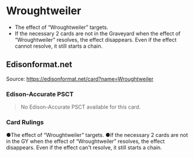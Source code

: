 # Wroughtweiler

*   The effect of “Wroughtweiler” targets.
*   If the necessary 2 cards are not in the Graveyard when the effect of “Wroughtweiler” resolves, the effect disappears. Even if the effect cannot resolve, it still starts a chain.

## Edisonformat.net

Source: https://edisonformat.net/card?name=Wroughtweiler

### Edison-Accurate PSCT

> No Edison-Accurate PSCT available for this card.

### Card Rulings

●The effect of “Wroughtweiler” targets.
●If the necessary 2 cards are not in the GY when the effect of “Wroughtweiler” resolves, the effect disappears. Even if the effect can't resolve, it still starts a chain.
            